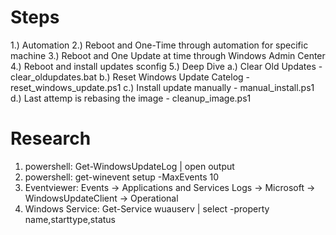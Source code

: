 # Steps
1.) Automation
2.) Reboot and One-Time through automation for specific machine
3.) Reboot and One Update at time through Windows Admin Center
4.) Reboot and install updates sconfig
5.) Deep Dive
    a.) Clear Old Updates - clear_oldupdates.bat
    b.) Reset Windows Update Catelog - reset_windows_update.ps1
    c.) Install update manually - manual_install.ps1
    d.) Last attemp is rebasing the image - cleanup_image.ps1

# Research
1) powershell: Get-WindowsUpdateLog | open output
2) powershell: get-winevent setup -MaxEvents 10
3) Eventviewer: Events -> Applications and Services Logs -> Microsoft -> WindowsUpdateClient -> Operational
4) Windows Service: Get-Service wuauserv | select -property name,starttype,status
